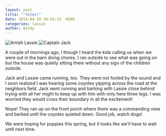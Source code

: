 ```yaml
---
layout: post
title: "'Yotes!"
date: 2014-04-29 20:54:33 -0500
categories: lassie 
author: mindy
---
```


![Amish Lassie](/images/lassie-circle.png "Amish Lassie")
![Captain Jack](/images/jack-circle.png "Captain Jack")


A couple of mornings ago, I though I heard the kids calling us
when we were out in the barn doing chores. I ran outside to see what 
was going on but the house was quietly sitting there without any sign of 
the children outside.

<!-- more -->

Jack and Lassie came running, too. They were not fooled by the sound and I soon realized
I was hearing some coyotes yipping across the road at the neighbors field. 
Jack went running and barking with Lassie close behind trying with all her
might to keep up with him with only here three legs.
I was worried they would cross their boundary in all the excitement!

Nope! They ran up on the front porch where there was a commanding view and barked until the coyotes 
quieted down. Good job, watch dogs!

We were hoping for puppies this spring, but it looks like we'll have to wait until next time.

